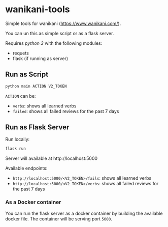 # wanikani-tools

Simple tools for wanikani (https://www.wanikani.com/).

You can un this as simple script or as a flask server.

Requires *python 3* with the following modules:

- requets
- flask (if running as server)

## Run as Script

```bash
python main ACTION V2_TOKEN
```

`ACTION` can be:

- `verbs`: shows all learned verbs
- `failed`: shows all failed reviews for the past 7 days

## Run as Flask Server

Run locally:

```bash
flask run
```

Server will available at http://localhost:5000

Available endpoints:

- `http://localhost:5000/<V2_TOKEN>/fails`: shows all learned verbs
- `http://localhost:5000/<V2_TOKEN>/verbs`: shows all failed reviews for the past 7 days

### As a Docker container

You can run the flask server as a docker container by building the available docker file. The container will be serving port `5000`.